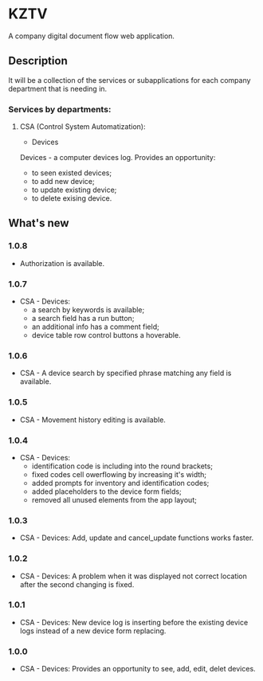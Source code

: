# KZTV
A company digital document flow web application.

## Description
It will be a collection of the services or subapplications for each company department that is needing in.

### Services by departments:
1. CSA (Control System Automatization):
    - Devices

    Devices - a computer devices log. Provides an opportunity:
    - to seen existed devices;
    - to add new device;
    - to update existing device;
    - to delete exising device.

## What's new
### 1.0.8
- Authorization is available.

### 1.0.7
- CSA - Devices:
    - a search by keywords is available;
    - a search field has a run button;
    - an additional info has a comment field;
    - device table row control buttons a hoverable.

### 1.0.6
- CSA - A device search by specified phrase matching any field is available.

### 1.0.5
- CSA - Movement history editing is available.

### 1.0.4
- CSA - Devices:
    - identification code is including into the round brackets;
    - fixed codes cell owerflowing by increasing it's width;
    - added prompts for inventory and identification codes;
    - added placeholders to the device form fields;
    - removed all unused elements from the app layout;

### 1.0.3
- CSA - Devices: Add, update and cancel_update functions works faster.

### 1.0.2
- CSA - Devices: A problem when it was displayed not correct location after the second changing is fixed.

### 1.0.1
- CSA - Devices: New device log is inserting before the existing device logs instead of a new device form replacing.

### 1.0.0
- CSA - Devices: Provides an opportunity to see, add, edit, delet devices.